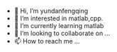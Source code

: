 - 👋 Hi, I’m yundanfengqing
- 👀 I’m interested in matlab,cpp.
- 🌱 I’m currently learning matlab
- 💞️ I’m looking to collaborate on ...
- 📫 How to reach me ...

<!---
qxqdebaba/qxqdebaba is a ✨ special ✨ repository because its `README.md` (this file) appears on your GitHub profile.
You can click the Preview link to take a look at your changes.
--->
